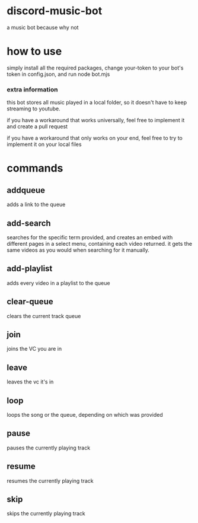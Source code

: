 # discord-music-bot
a music bot because why not

# how to use

simply install all the required packages, change your-token to your bot's token in config.json, and run node bot.mjs

### extra information

this bot stores all music played in a local folder, so it doesn't have to keep streaming to youtube.

if you have a workaround that works universally, feel free to implement it and create a pull request

if you have a workaround that only works on your end, feel free to try to implement it on your local files

# commands

## addqueue

adds a link to the queue

## add-search

searches for the specific term provided, and creates an embed with different pages in a select menu, containing each video returned. it gets the same videos as you would when searching for it manually.

## add-playlist

adds every video in a playlist to the queue

## clear-queue

clears the current track queue

## join

joins the VC you are in

## leave

leaves the vc it's in

## loop

loops the song or the queue, depending on which was provided

## pause

pauses the currently playing track

## resume

resumes the currently playing track

## skip

skips the currently playing track

